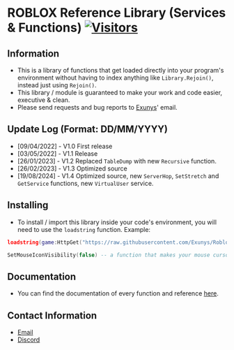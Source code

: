 # ROBLOX Reference Library (Services & Functions) [![Visitors](https://visitor-badge.laobi.icu/badge?page_id=Exunys.Roblox-Functions-Library&right_color=green)](https://github.com/Exunys/Roblox-Functions-Library/blob/main/Documentation.md)
## Information
- This is a library of functions that get loaded directly into your program's environment without having to index anything like `Library.Rejoin()`, instead just using `Rejoin()`.
- This library / module is guaranteed to make your work and code easier, executive & clean.
- Please send requests and bug reports to [Exunys](https://github.com/Exunys)' email.
## Update Log (Format: DD/MM/YYYY)
- [09/04/2022] - V1.0 First release
- [03/05/2022] - V1.1 Release
- [26/01/2023] - V1.2 Replaced `TableDump` with new `Recursive` function.
- [26/02/2023] - V1.3 Optimized source
- [19/08/2024] - V1.4 Optimized source, new `ServerHop`, `SetStretch` and `GetService` functions, new `VirtualUser` service.
## Installing
- To install / import this library inside your code's environment, you will need to use the `loadstring` function. Example:
```lua
loadstring(game:HttpGet("https://raw.githubusercontent.com/Exunys/Roblox-Functions-Library/main/Library.lua"))()

SetMouseIconVisibility(false) -- a function that makes your mouse cursor visible / invisible.
```
## Documentation
- You can find the documentation of every function and reference [here](https://github.com/Exunys/Roblox-Functions-Library/blob/main/Documentation.md).
## Contact Information
- [Email](mailto:exunys@gang.email)
- [Discord](https://discord.com/users/611111398818316309)
